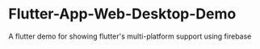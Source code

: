 # Flutter-App-Web-Desktop-Demo
A flutter demo for showing flutter's multi-platform support using firebase
